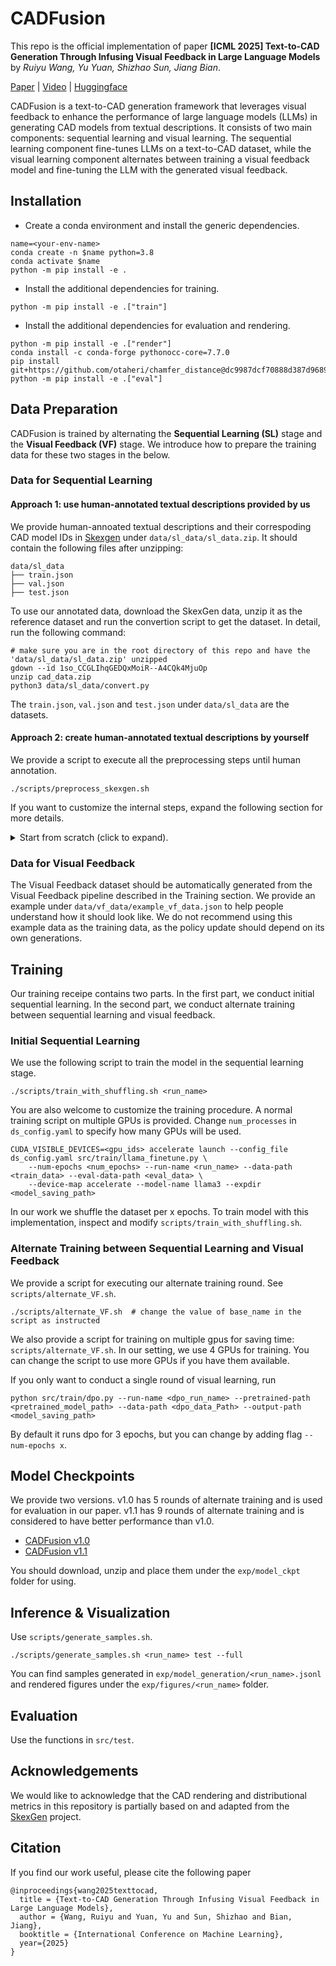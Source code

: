 # CADFusion


This repo is the official implementation of paper **[ICML 2025] Text-to-CAD Generation Through Infusing Visual Feedback in Large Language Models** by *Ruiyu Wang, Yu Yuan, Shizhao Sun, Jiang Bian*.

[Paper](https://arxiv.org/abs/2501.19054) | [Video](https://www.youtube-nocookie.com/embed/LK8LAzR0v5M?si=FD1Vg9wjkROTKjDV) | [Huggingface](https://huggingface.co/microsoft/CADFusion)

CADFusion is a text-to-CAD generation framework that leverages visual feedback to enhance the performance of large language models (LLMs) in generating CAD models from textual descriptions. It consists of two main components: sequential learning and visual learning. The sequential learning component fine-tunes LLMs on a text-to-CAD dataset, while the visual learning component alternates between training a visual feedback model and fine-tuning the LLM with the generated visual feedback.

## Installation

- Create a conda environment and install the generic dependencies.

```
name=<your-env-name>
conda create -n $name python=3.8
conda activate $name
python -m pip install -e .
```

- Install the additional dependencies for training.

```
python -m pip install -e .["train"]
```

- Install the additional dependencies for evaluation and rendering.

```
python -m pip install -e .["render"]
conda install -c conda-forge pythonocc-core=7.7.0
pip install git+https://github.com/otaheri/chamfer_distance@dc9987dcf70888d387d96893ba1fb9ba9a333992
python -m pip install -e .["eval"]
```

## Data Preparation
CADFusion is trained by alternating the **Sequential Learning (SL)** stage and the **Visual Feedback (VF)** stage.
We introduce how to prepare the training data for these two stages in the below.

### Data for Sequential Learning

#### Approach 1: use human-annotated textual descriptions provided by us
We provide human-annoated textual descriptions and their correspoding CAD model IDs in [Skexgen](https://github.com/samxuxiang/SkexGen) under `data/sl_data/sl_data.zip`. It should contain the following files after unzipping:
```
data/sl_data
├── train.json
├── val.json
├── test.json
```
To use our annotated data, download the SkexGen data, unzip it as the reference dataset and run the convertion script to get the dataset. In detail, run the following command:
```
# make sure you are in the root directory of this repo and have the 'data/sl_data/sl_data.zip' unzipped
gdown --id 1so_CCGLIhqGEDQxMoiR--A4CQk4MjuOp 
unzip cad_data.zip
python3 data/sl_data/convert.py
```
The `train.json`, `val.json` and `test.json` under `data/sl_data` are the datasets.

#### Approach 2: create human-annotated textual descriptions by yourself
We provide a script to execute all the preprocessing steps until human annotation. 
```
./scripts/preprocess_skexgen.sh
```
If you want to customize the internal steps, expand the following section for more details.
<details>
<summary>Start from scratch (click to expand).</summary>

1. Download the [SkexGen](https://github.com/samxuxiang/SkexGen) data by: [Google Drive link](https://drive.google.com/file/d/1so_CCGLIhqGEDQxMoiR--A4CQk4MjuOp/view).

```
gdown --id 1so_CCGLIhqGEDQxMoiR--A4CQk4MjuOp
unzip cad_data.zip
```

2. Convert the SkexGen data into sequences. Note that `train_deduplicate_s.pkl`, `val.pkl` and `test.pkl` should be converted separately.
```
python3 src/data_preprocessing/convert.py --in_path <skexgen_path> --out_path <sequence_path>
```

3. Render the sequences into images. *Note that running the last step on linux requires the installation of an x server (e.g. `xvfb`). See [this discussion.](https://github.com/tpaviot/pythonocc-core/issues/1302#issuecomment-2053526444)*
```
python3 src/rendering_utils/parser.py --in-path <sequence_path> --out-path <visual_object_folder>
timeout 180 python3 src/rendering_utils/parser_visual.py --data_folder <visual_object_folder>
python3 src/rendering_utils/img_renderer.py --input_dir <visual_object_folder> --output_dir <image_folder>
```

4. Annotate these data with LLM captioning.
```
# Generic:
python3 src/data_preprocessing/captioning.py --image-folder-path <image_folder> --out-path <sl_data_path>

```
* We use openai and azure system for LLM calling. You are welcome to use your own LLMs and prompts by changing `line 21, 22` of `src/data_preprocessing/captioning.py` with your own client definition and function calls.
</details>


### Data for Visual Feedback

The Visual Feedback dataset should be automatically generated from the Visual Feedback pipeline described in the Training section. 
We provide an example under `data/vf_data/example_vf_data.json` to help people understand how it should look like.
We do not recommend using this example data as the training data, as the policy update should depend on its own generations.


## Training 
Our training receipe contains two parts. In the first part, we conduct initial sequential learning. In the second part, we conduct alternate training between sequential learning and visual feedback.
### Initial Sequential Learning
We use the following script to train the model in the sequential learning stage.
```
./scripts/train_with_shuffling.sh <run_name>
```

You are also welcome to customize the training procedure. A normal training script on multiple GPUs is provided. Change `num_processes` in `ds_config.yaml` to specify how many GPUs will be used.
```
CUDA_VISIBLE_DEVICES=<gpu_ids> accelerate launch --config_file ds_config.yaml src/train/llama_finetune.py \
    --num-epochs <num_epochs> --run-name <run_name> --data-path <train_data> --eval-data-path <eval_data> \
    --device-map accelerate --model-name llama3 --expdir <model_saving_path>
```

In our work we shuffle the dataset per x epochs. To train model with this implementation, inspect and modify `scripts/train_with_shuffling.sh`.

### Alternate Training between Sequential Learning and Visual Feedback
We provide a script for executing our alternate training round. See `scripts/alternate_VF.sh`.
```
./scripts/alternate_VF.sh  # change the value of base_name in the script as instructed
```
We also provide a script for training on multiple gpus for saving time: `scripts/alternate_VF.sh`. In our setting, we use 4 GPUs for training. You can change the script to use more GPUs if you have them available.

If you only want to conduct a single round of visual learning, run
```
python src/train/dpo.py --run-name <dpo_run_name> --pretrained-path <pretrained_model_path> --data-path <dpo_data_Path> --output-path <model_saving_path>
```
By default it runs dpo for 3 epochs, but you can change by adding flag `--num-epochs x`.


## Model Checkpoints
We provide two versions. 
v1.0 has 5 rounds of alternate training and is used for evaluation in our paper.
v1.1 has 9 rounds of alternate training and is considered to have better performance than v1.0.
- [CADFusion v1.0](https://huggingface.co/microsoft/CADFusion/upload/main/v1_0)
- [CADFusion v1.1](https://huggingface.co/microsoft/CADFusion/upload/main/v1_1)

You should download, unzip and place them under the `exp/model_ckpt` folder for using.

## Inference & Visualization
Use `scripts/generate_samples.sh`.
```
./scripts/generate_samples.sh <run_name> test --full
```
You can find samples generated in `exp/model_generation/<run_name>.jsonl` and rendered figures under the `exp/figures/<run_name>` folder.

## Evaluation
Use the functions in `src/test`.

## Acknowledgements
We would like to acknowledge that the CAD rendering and distributional metrics in this repository is partially based on and adapted from the [SkexGen](https://github.com/samxuxiang/SkexGen) project.

## Citation
If you find our work useful, please cite the following paper
```
@inproceedings{wang2025texttocad, 
  title = {Text-to-CAD Generation Through Infusing Visual Feedback in Large Language Models},
  author = {Wang, Ruiyu and Yuan, Yu and Sun, Shizhao and Bian, Jiang},
  booktitle = {International Conference on Machine Learning},
  year={2025}
}
```